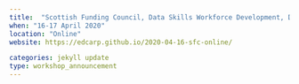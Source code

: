 ```yaml
---
title:  "Scottish Funding Council, Data Skills Workforce Development, Data Carpentry Ecology. Spreadsheet, Openrefine and Python"
when: "16-17 April 2020"
location: "Online"
website: https://edcarp.github.io/2020-04-16-sfc-online/

categories: jekyll update
type: workshop_announcement
---
```

